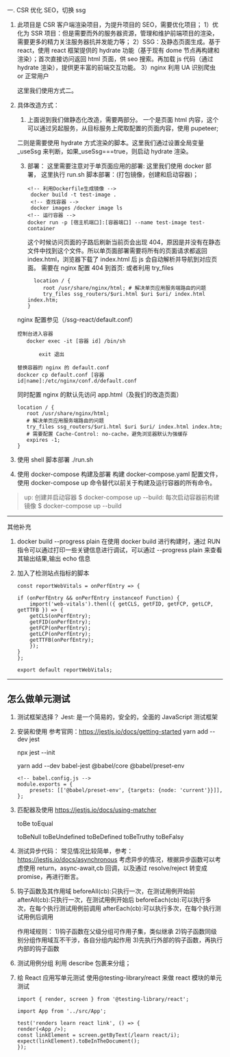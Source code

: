 一. CSR 优化 SEO，切换 ssg

1. 此项目是 CSR 客户端渲染项目，为提升项目的 SEO，需要优化项目；
   1）优化为 SSR 项目：但是需要而外的服务器资源，管理和维护前端项目的渲染，需要更多的精力关注服务器抗并发能力等；
   2）SSG：及静态页面生成。基于 react，使用 react 框架提供的 hydrate 功能（基于现有 dome 节点再构建和渲染）；首次直接访问返回 html 页面，供 seo 搜索。再加载 js 代码（通过 hydrate 渲染），提供更丰富的前端交互功能。
   3）nginx 利用 UA 识别爬虫 or 正常用户

   这里我们使用方式二。

2. 具体改造方式：

   1. 上面说到我们做静态化改造，需要两部分。
      一个是页面 html 内容，这个可以通过另起服务，从目标服务上爬取配置的页面内容，使用 pupeteer;

   二则是需要使用 hydrate 方式渲染的脚本。这里我们通过设置全局变量\_useSsg 来判断，如果\_useSsg===true，则启动 hydrate 渲染。

   3. 部署：
      这里需要注意对于单页面应用的部署:
      这里我们使用 docker 部署，
      这里执行 run.sh 脚本部署：(打包镜像，创建和启动容器)；

      ```
      <!-- 利用Dockerfile生成镜像 -->
       docker build -t test-image .
       <!-- 查找容器 -->
       docker images /docker image ls
      <!-- 运行容器 -->
      docker run -p [宿主机端口]:[容器端口] --name test-image test-container
      ```

      这个时候访问页面的子路后刷新当前页会出现 404，原因是并没有在静态文件中找到这个文件。所以单页面部署需要将所有的页面请求都返回 index.html，浏览器下载了 index.html 后 js 会自动解析并导航到对应页面。
      需要在 nginx 配置 404 到首页:
      或者利用 try_files

      ```
        location / {
           root /usr/share/nginx/html; # 解决单页应用服务端路由的问题
           try_files ssg_routers/$uri.html $uri $uri/ index.html index.htm;
      }
      ```

   nginx 配置参见（/ssg-react/default.conf）

   ```
   控制台进入容器
      docker exec -it [容器 id] /bin/sh

          exit 退出

   替换容器的 nginx 的 default.conf
   dockcer cp default.conf [容器 id|name]:/etc/nginx/conf.d/default.conf

   ```

   同时配置 nginx 的默认先访问 app.html（及我们的改造页面）

   ```
   location / {
      root /usr/share/nginx/html;
      # 解决单页应用服务端路由的问题
      try_files ssg_routers/$uri.html $uri $uri/ index.html index.htm;
      # 需要配置 Cache-Control: no-cache，避免浏览器默认为强缓存
      expires -1;
   }

   ```

3. 使用 shell 脚本部署
   ./run.sh

4. 使用 docker-compose 构建及部署
   构建 docker-compose.yaml 配置文件，使用 docker-compose up 命令替代以前关于构建及运行容器的所有命令。

> up: 创建并启动容器
> $ docker-compose up
> --build: 每次启动容器前构建镜像
> $ docker-compose up --build

---

其他补充

1. docker build --progress plain
   在使用 docker build 进行构建时，通过 RUN 指令可以通过打印一些关键信息进行调试，可以通过 --progress plain 来查看其输出结果,输出 echo 信息

1. 加入了检测站点指标的脚本

   ```
   const reportWebVitals = onPerfEntry => {

   if (onPerfEntry && onPerfEntry instanceof Function) {
       import('web-vitals').then(({ getCLS, getFID, getFCP, getLCP, getTTFB }) => {
       getCLS(onPerfEntry);
       getFID(onPerfEntry);
       getFCP(onPerfEntry);
       getLCP(onPerfEntry);
       getTTFB(onPerfEntry);
       });
   }
   };

   export default reportWebVitals;
   ```

---

## 怎么做单元测试

1. 测试框架选择？
   Jest:
   是一个简易的，安全的，全面的 JavaScript 测试框架

2. 安装和使用
   参考官网：<https://jestjs.io/docs/getting-started>
   yarn add --dev jest
   <!-- 生成配置项 -->

   npx jest --init

   <!-- jest 测试时，使用es模式等,jest默认是只支持common.js规范的语法 -->

   yarn add --dev babel-jest @babel/core @babel/preset-env

   ```
   <!-- babel.config.js -->
   module.exports = {
       presets: [['@babel/preset-env', {targets: {node: 'current'}}]],
   };
   ```

3. 匹配器及使用
   <https://jestjs.io/docs/using-matcher>

   toBe
   toEqual

   toBeNull
   toBeUndefined
   toBeDefined
   toBeTruthy
   toBeFalsy

4. 测试异步代码：
   常见情况比较简单，参考： <https://jestjs.io/docs/asynchronous>
   考虑异步的情况，根据异步函数可以考虑使用 return，async-await,cb 回调，以及通过 resolve/reject 转变成 promise，再进行断言。

5. 钩子函数及其作用域
   beforeAll(cb):只执行一次，在测试用例开始前
   afterAll(cb):只执行一次，在测试用例开始后
   beforeEach(cb):可以执行多次，在每个执行测试用例前调用
   afterEach(cb):可以执行多次，在每个执行测试用例后调用

   作用域规则： 1)钩子函数在父级分组可作用子集，类似继承 2)钩子函数同级别分组作用域互不干涉，各自分组内起作用 3)先执行外部的钩子函数，再执行内部的钩子函数

6. 测试用例分组
   利用 describe 包裹来分组；

7. 给 React 应用写单元测试
   使用@testing-library/react 来做 react 模块的单元测试

   ```
   import { render, screen } from '@testing-library/react';

   import App from '../src/App';

   test('renders learn react link', () => {
   render(<App />);
   const linkElement = screen.getByText(/learn react/i);
   expect(linkElement).toBeInTheDocument();
   });
   ```
